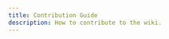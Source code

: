 ```yaml
---
title: Contribution Guide
description: How to contribute to the wiki.
---
```


<!--@include: ./../CONTRIBUTING.md -->
